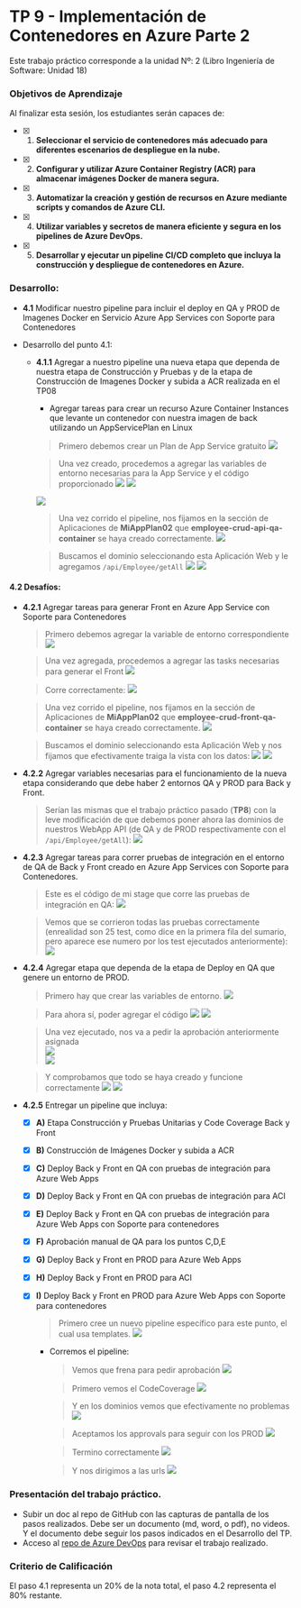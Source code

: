 # TP 9 - Implementación de Contenedores en Azure Parte 2
Este trabajo práctico corresponde a la unidad Nº: 2 (Libro Ingeniería de Software: Unidad 18)

### Objetivos de Aprendizaje
Al finalizar esta sesión, los estudiantes serán capaces de:

- [x] 1. **Seleccionar el servicio de contenedores más adecuado para diferentes escenarios de despliegue en la nube.**
- [x] 2. **Configurar y utilizar Azure Container Registry (ACR) para almacenar imágenes Docker de manera segura.**
- [x] 3. **Automatizar la creación y gestión de recursos en Azure mediante scripts y comandos de Azure CLI.**
- [x] 4. **Utilizar variables y secretos de manera eficiente y segura en los pipelines de Azure DevOps.**
- [x] 5. **Desarrollar y ejecutar un pipeline CI/CD completo que incluya la construcción y despliegue de contenedores en Azure.**

### Desarrollo:

- **4.1** Modificar nuestro pipeline para incluir el deploy en QA y PROD de Imagenes Docker en Servicio Azure App Services con Soporte para Contenedores
- Desarrollo del punto 4.1: 
	
  	- **4.1.1** Agregar a nuestro pipeline una nueva etapa que dependa de nuestra etapa de Construcción y Pruebas y de la etapa de Construcción de Imagenes Docker y subida a ACR realizada en el TP08
  	    
  	  - Agregar tareas para crear un recurso Azure Container Instances que levante un contenedor con nuestra imagen de back utilizando un AppServicePlan en Linux
  	  
	  > Primero debemos crear un Plan de App Service gratuito
	  	![](Capturas/4.1.1a.png)

	  > Una vez creado, procedemos a agregar las variables de entorno necesarias para la App Service y el código proporcionado
	  	![](Capturas/4.1.1b.png)
		![](Capturas/4.1.1c.png)

		![](Capturas/4.1.1d.png)

	  > Una vez corrido el pipeline, nos fijamos en la sección de Aplicaciones de **MiAppPlan02** que **employee-crud-api-qa-container** se haya creado correctamente.
	  	![](Capturas/4.1.1e.png)

	  > Buscamos el dominio seleccionando esta Aplicación Web y le agregamos `/api/Employee/getAll`
	  	![](Capturas/4.1.1f.png)
		![](Capturas/4.1.1g.png)	
  	     
#### 4.2 Desafíos:
- **4.2.1** Agregar tareas para generar Front en Azure App Service con Soporte para Contenedores
	
	> Primero debemos agregar la variable de entorno correspondiente
		![](Capturas/4.2.1a.png)

	> Una vez agregada, procedemos a agregar las tasks necesarias para generar el Front
		![](Capturas/4.2.1b.png)
	
	> Corre correctamente:
		![](Capturas/4.2.1c.png)

	> Una vez corrido el pipeline, nos fijamos en la sección de Aplicaciones de **MiAppPlan02** que **employee-crud-front-qa-container** se haya creado correctamente.
		![](Capturas/4.2.1d.png)

	> Buscamos el dominio seleccionando esta Aplicación Web y nos fijamos que efectivamente traiga la vista con los datos:
		![](Capturas/4.2.1e.png)
		![](Capturas/4.2.1f.png)

- **4.2.2** Agregar variables necesarias para el funcionamiento de la nueva etapa considerando que debe haber 2 entornos QA y PROD para Back y Front.

	> Serían las mismas que el trabajo práctico pasado (**TP8**) con la leve modificación de que debemos poner ahora las dominios de nuestros WebApp API (de QA y de PROD respectivamente con el `/api/Employee/getAll`):
		![](Capturas/4.2.2.png)
	
- **4.2.3** Agregar tareas para correr pruebas de integración en el entorno de QA de Back y Front creado en Azure App Services con Soporte para Contenedores. 

	> Este es el código de mi stage que corre las pruebas de integración en QA:
		![](Capturas/4.2.3a.png)

	> Vemos que se corrieron todas las pruebas correctamente (enrealidad son 25 test, como dice en la primera fila del sumario, pero aparece ese numero por los test ejecutados anteriormente):
		![](Capturas/4.2.3b.png)

- **4.2.4** Agregar etapa que dependa de la etapa de Deploy en QA que genere un entorno de PROD.

	> Primero hay que crear las variables de entorno.
		![](Capturas/4.2.4a.png)
	
	> Para ahora sí, poder agregar el código
		![](Capturas/4.2.4b.png)
		![](Capturas/4.2.4c.png)

	> Una vez ejecutado, nos va a pedir la aprobación anteriormente asignada	
		![](Capturas/4.2.4d.png)	
		![](Capturas/4.2.4e.png)
	
	> Y comprobamos que todo se haya creado y funcione correctamente
		![](Capturas/4.2.4f.png)
		![](Capturas/4.2.4g.png)

- **4.2.5** Entregar un pipeline que incluya:

  - [x] **A)** Etapa Construcción y Pruebas Unitarias y Code Coverage Back y Front
  - [x] **B)** Construcción de Imágenes Docker y subida a ACR
  - [x] **C)** Deploy Back y Front en QA con pruebas de integración para Azure Web Apps
  - [x] **D)** Deploy Back y Front en QA con pruebas de integración para ACI
  - [x] **E)** Deploy Back y Front en QA con pruebas de integración para Azure Web Apps con Soporte para contenedores
  - [x] **F)** Aprobación manual de QA para los puntos C,D,E
  - [x] **G)** Deploy Back y Front en PROD para Azure Web Apps
  - [x] **H)** Deploy Back y Front en PROD para ACI
  - [x] **I)** Deploy Back y Front en PROD para Azure Web Apps con Soporte para contenedores

	> Primero cree un nuevo pipeline específico para este punto, el cual usa templates.
		![](Capturas/4.2.5a.png)

	- Corremos el pipeline:
		> Vemos que frena para pedir aprobación	
			![](Capturas/4.2.5c.png)
		
		> Primero vemos el CodeCoverage
			![](Capturas/4.2.5b.png)
		
		> Y en los dominios vemos que efectivamente no problemas
			![](Capturas/4.2.5d.png)
		
		> Aceptamos los approvals para seguir con los PROD
			![](Capturas/4.2.5e.png)
		
		> Termino correctamente
			![](Capturas/4.2.5f.png)
		
		> Y nos dirigimos a las urls
			![](Capturas/4.2.5g.png)	

### Presentación del trabajo práctico.
- Subir un doc al repo de GitHub con las capturas de pantalla de los pasos realizados. Debe ser un documento (md, word, o pdf), no videos. Y el documento debe seguir los pasos indicados en el Desarrollo del TP.
- Acceso al [repo de Azure DevOps](https://dev.azure.com/pedrodiazromagnoli/Angular_WebAPINetCore8_CRUD_Sample) para revisar el trabajo realizado.

### Criterio de Calificación
El paso 4.1 representa un 20% de la nota total, el paso 4.2 representa el 80% restante.